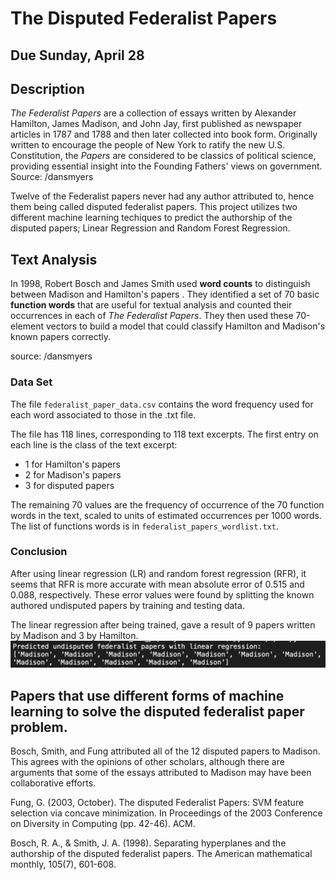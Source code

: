 # The Disputed Federalist Papers

## Due Sunday, April 28

## Description

*The Federalist Papers* are a collection of essays written by Alexander Hamilton, James Madison, and John Jay, first published as newspaper articles in 1787 and 1788 and then later collected into book form. Originally written to encourage the people of New York to ratify the new U.S. Constitution, the *Papers* are considered to be classics of political science, providing essential insight into the Founding Fathers' views on government.
Source: /dansmyers

Twelve of the Federalist papers never had any author attributed to, hence them being called disputed federalist papers. This project utilizes two different machine learning techiques to predict the authorship of the disputed papers; Linear Regression and Random Forest Regression.

## Text Analysis

In 1998, Robert Bosch and James Smith used **word counts** to distinguish between Madison and Hamilton's papers . They identified a set of 70 basic **function words** that are useful for textual analysis and counted their occurrences in each of *The Federalist Papers*. They then used these 70-element vectors to build a model that could classify Hamilton and Madison's known papers correctly. 

source: /dansmyers

### Data Set

The file `federalist_paper_data.csv` contains the word frequency used for each word associated to those in the .txt file.

The file has 118 lines, corresponding to 118 text excerpts. The first entry on each line is the class of the text excerpt:

- 1 for Hamilton's papers
- 2 for Madison's papers
- 3 for disputed papers

The remaining 70 values are the frequency of occurrence of the 70 function words in the text, scaled to units of estimated occurrences per 1000 words. The list of functions words is in `federalist_papers_wordlist.txt`.




### Conclusion

After using linear regression (LR) and random forest regression (RFR), it seems that RFR is more accurate with mean absolute error of 0.515 and 0.088, respectively. These error values were found by splitting the known authored undisputed papers by training and testing data.

The linear regression after being trained, gave a result of 9 papers written by Madison and 3 by Hamilton.
![Column features from .csv file](images/LR_result.png)

## Papers that use different forms of machine learning to solve the disputed federalist paper problem.

Bosch, Smith, and Fung attributed all of the 12 disputed papers to Madison. This agrees with the opinions of other scholars, although there are arguments that some of the essays attributed to Madison may have been collaborative efforts.

Fung, G. (2003, October). The disputed Federalist Papers: SVM feature selection via concave minimization. In Proceedings of the 2003 Conference on Diversity in Computing (pp. 42-46). ACM.

Bosch, R. A., & Smith, J. A. (1998). Separating hyperplanes and the authorship of the disputed federalist papers. The American mathematical monthly, 105(7), 601-608.
